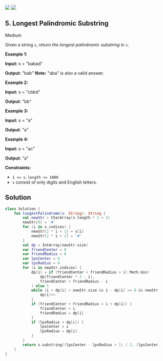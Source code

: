 [![](https://img.shields.io/github/stars/javadev/LeetCode-in-All?label=Stars&style=flat-square)](https://github.com/javadev/LeetCode-in-All)
[![](https://img.shields.io/github/forks/javadev/LeetCode-in-All?label=Fork%20me%20on%20GitHub%20&style=flat-square)](https://github.com/javadev/LeetCode-in-All/fork)

## 5\. Longest Palindromic Substring

Medium

Given a string `s`, return _the longest palindromic substring_ in `s`.

**Example 1:**

**Input:** s = "babad"

**Output:** "bab" **Note:** "aba" is also a valid answer. 

**Example 2:**

**Input:** s = "cbbd"

**Output:** "bb" 

**Example 3:**

**Input:** s = "a"

**Output:** "a" 

**Example 4:**

**Input:** s = "ac"

**Output:** "a" 

**Constraints:**

*   `1 <= s.length <= 1000`
*   `s` consist of only digits and English letters.

## Solution

```kotlin
class Solution {
    fun longestPalindrome(s: String): String {
        val newStr = CharArray(s.length * 2 + 1)
        newStr[0] = '#'
        for (i in s.indices) {
            newStr[2 * i + 1] = s[i]
            newStr[2 * i + 2] = '#'
        }
        val dp = IntArray(newStr.size)
        var friendCenter = 0
        var friendRadius = 0
        var lpsCenter = 0
        var lpsRadius = 0
        for (i in newStr.indices) {
            dp[i] = if (friendCenter + friendRadius > i) Math.min(
                dp[friendCenter * 2 - i],
                friendCenter + friendRadius - i
            ) else 1
            while (i + dp[i] < newStr.size && i - dp[i] >= 0 && newStr[i + dp[i]] == newStr[i - dp[i]]) {
                dp[i]++
            }
            if (friendCenter + friendRadius < i + dp[i]) {
                friendCenter = i
                friendRadius = dp[i]
            }
            if (lpsRadius < dp[i]) {
                lpsCenter = i
                lpsRadius = dp[i]
            }
        }
        return s.substring((lpsCenter - lpsRadius + 1) / 2, (lpsCenter + lpsRadius - 1) / 2)
    }
}
```
